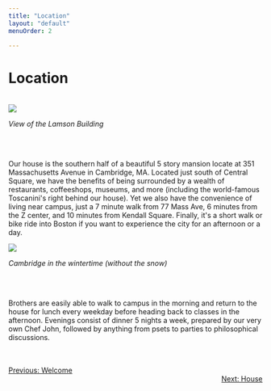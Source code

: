 ```yaml
---
title: "Location"
layout: "default"
menuOrder: 2

---
```


<div class="content container">

<h1>Location</h1>
<br />
<img src="/images/house1.jpg">

*View of the Lamson Building*

<br />
<br />

Our house is the southern half of a beautiful 5 story mansion locate at 351 Massachusetts Avenue in Cambridge, MA. Located just south of Central Square, we have the benefits of being surrounded by a wealth of restaurants, coffeeshops, museums, and more (including the world-famous Toscanini's right behind our house). Yet we also have the convenience of living near campus, just a 7 minute walk from 77 Mass Ave, 6 minutes from the Z center, and 10 minutes from Kendall Square. Finally, it's a short walk or bike ride into Boston if you want to experience the city for an afternoon or a day.

<img src="/images/street1.jpg">

*Cambridge in the wintertime (without the snow)*

<br />
<br />

Brothers are easily able to walk to campus in the morning and return to the house for lunch every weekday before heading back to classes in the afternoon. Evenings consist of dinner 5 nights a week, prepared by our very own Chef John, followed by anything from psets to parties to philosophical discussions.

<br />
<br />

<div align="left" class="prev">
  <a href="/welcome.html">Previous: Welcome</a>
</div>

<div align="right" class="next">
  <a href="/house.html">Next: House</a>
</div>

</div>
